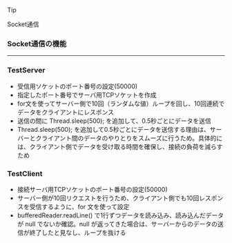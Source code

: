 > [!TIP]
> Socket通信

### Socket通信の機能
---
### TestServer
- 受信用ソケットのポート番号の設定(50000)
- 指定したポート番号でサーバ用TCPソケットを作成
- for文を使ってサーバー側で10回（ランダムな値）ループを回し、10回連続でデータをクライアントにレスポンス
- 送信の間に Thread.sleep(500); を追加して、0.5秒ごとにデータを送信
- Thread.sleep(500); を追加して0.5秒ごとにデータを送信する理由は、サーバーとクライアント間のデータのやりとりをスムーズに行うため。具体的には、クライアント側でデータを受け取る時間を確保し、接続の負荷を減らすため
### TestClient
- 接続サーバ用TCPソケットのポート番号の設定(50000)
- サーバー側が10回リクエストを行うため、クライアント側でも10回レスポンスを受信するように、for 文を使って設定
- bufferedReader.readLine() で1行ずつデータを読み込み、読み込んだデータが null でないか確認。null が返ってきた場合は、サーバーからのデータの送信が終了したと見なし、ループを抜ける
